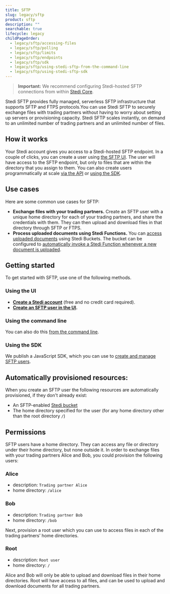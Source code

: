 ```yaml
---
title: SFTP
slug: legacy/sftp
product: sftp
description: ""
searchable: true
lifecycle: legacy
childPageOrder:
  - legacy/sftp/accessing-files
  - legacy/sftp/polling
  - legacy/sftp/limits
  - legacy/sftp/endpoints
  - legacy/sftp/sdk
  - legacy/sftp/using-stedi-sftp-from-the-command-line
  - legacy/sftp/using-stedi-sftp-sdk
---
```


> **Important:** We recommend configuring Stedi-hosted SFTP connections from within [Stedi Core](/docs/core/configuration/connections).

Stedi SFTP provides fully managed, serverless SFTP infrastructure that supports SFTP and FTPS protocols.You can use Stedi SFTP to securely exchange files with trading partners without having to worry about setting up servers or provisioning capacity. Stedi SFTP scales instantly, on demand to an unlimited number of trading partners and an unlimited number of files.

## How it works

Your Stedi account gives you access to a Stedi-hosted SFTP endpoint. In a couple of clicks, you can create a user
using [the SFTP UI](https://www.stedi.com/app/sftp). The user will have access to the SFTP endpoint, but only to
files that are within the directory that you assign to them. You can also create users programmatically at
scale [via the API](/docs/legacy/sftp/using-stedi-sftp-from-the-command-line)
or [using the SDK](/docs/legacy/sftp/using-stedi-sftp-sdk).

## Use cases

Here are some common use cases for SFTP:

- **Exchange files with your trading partners.** Create an SFTP user with a unique home directory for each of your
  trading partners, and share the credentials with them. They can then upload and download files in that directory through
  SFTP or FTPS.
- **Process uploaded documents using Stedi Functions.** You can [access uploaded documents](/docs/legacy/sftp/accessing-files) using Stedi Buckets.
  The bucket can be configured to [automatically invoke a Stedi Function whenever a new
  document is uploaded](/docs/legacy/sftp/accessing-files#bucket-notifications).

## Getting started

To get started with SFTP, use one of the following methods.

### Using the UI

- **[Create a Stedi account](/terminal/sign-up)** (free and no credit card required).
- **[Create an SFTP user in the UI](/app/sftp/create).**

### Using the command line

You can also do this [from the command line](/docs/legacy/sftp/using-stedi-sftp-from-the-command-line).

### Using the SDK

We publish a JavaScript SDK, which you can use to [create and manage SFTP users](/docs/legacy/sftp/using-stedi-sftp-sdk).

## Automatically provisioned resources:

When you create an SFTP user the following resources are automatically provisioned, if they don't already exist:

- An SFTP-enabled [Stedi bucket](/docs/cloud/buckets)
- The home directory specified for the user (for any home directory other than the root directory `/`)

## Permissions

SFTP users have a home directory. They can access any file or directory under their home directory, but none outside it.
In order to exchange files with your trading partners Alice and Bob, you could provision the following users:

### Alice

- description: `Trading partner Alice`
- home directory: `/alice`

### Bob

- description: `Trading partner Bob`
- home directory: `/bob`

Next, provision a root user which you can use to access files in each of the trading partners’ home directories.

### Root

- description: `Root user`
- home directory: `/`

Alice and Bob will only be able to upload and download files in their home directories. Root will have access to all files, and can
be used to upload and download documents for all trading partners.
